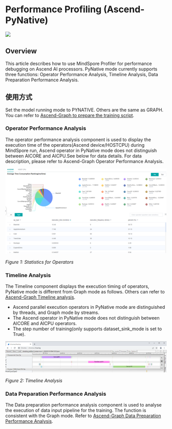 # Performance Profiling (Ascend-PyNative)

<a href="https://gitee.com/mindspore/docs/blob/master/docs/mindinsight/docs/source_en/performance_profiling_ascend_pynative.md" target="_blank"><img src="https://gitee.com/mindspore/docs/raw/master/resource/_static/logo_source_en.png"></a>

## Overview

This article describes how to use MindSpore Profiler for performance debugging on Ascend AI processors. PyNative mode currently supports three functions: Operator Performance Analysis, Timeline Analysis, Data Preparation Performance Analysis.

## 使用方式

Set the model running mode to PYNATIVE. Others are the same as GRAPH. You can refer to [Ascend-Graph to prepare the training script](https://www.mindspore.cn/mindinsight/docs/en/master/performance_profiling_ascend.html#preparing-the-training-script).

### Operator Performance Analysis

The operator performance analysis component is used to display the execution time of the operators(Ascend device/HOSTCPU) during MindSpore run, Ascend operator in PyNative mode does not distinguish between AICORE and AICPU.See below for data details. For data description, please refer to Ascend-Graph Operator Performance Analysis.

![operator_detail.png](images/operator_detail.png)

*Figure 1: Statistics for Operators*

### Timeline Analysis

The Timeline component displays the execution timing of operators, PyNative mode is different from Graph mode as follows. Others can refer to [Ascend-Graph Timeline analysis](https://www.mindspore.cn/mindinsight/docs/en/master/performance_profiling_ascend.html#timeline-analysis).

- Ascend parallel execution operators in PyNative mode are distinguished by threads, and Graph mode by streams.
- The Ascend operator in PyNative mode does not distinguish between AICORE and AICPU operators.
- The step number of training(only supports dataset_sink_mode is set to True).

![pynative_timeline.png](images/pynative_timeline.png)

*Figure 2: Timeline Analysis*

### Data Preparation Performance Analysis

The Data preparation performance analysis component is used to analyse the execution of data input pipeline for the training. The function is consistent with the Graph mode. Refer to [Ascend-Graph Data Preparation Performance Analysis](https://www.mindspore.cn/mindinsight/docs/en/master/performance_profiling_ascend.html#data-preparation-performance-analysis).

